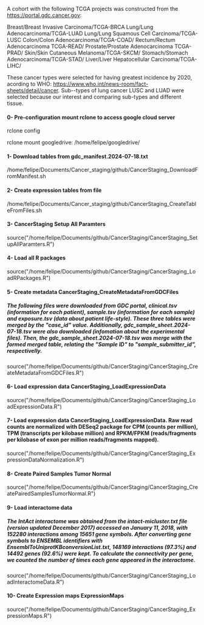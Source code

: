 A cohort with the following TCGA projects was constructed from the https://portal.gdc.cancer.gov: 

Breast/Breast Invasive Carcinoma/TCGA-BRCA
Lung/Lung Adenocarcinoma/TCGA-LUAD
Lung/Lung Squamous Cell Carcinoma/TCGA-LUSC
Colon/Colon Adenocarcinoma/TCGA-COAD/
Rectum/Rectum Adenocarcinoma TCGA-READ/
Prostate/Prostate Adenocarcinoma TCGA-PRAD/
Skin/Skin Cutaneous Melanoma/TCGA-SKCM/
Stomach/Stomach Adenocarcinoma/TCGA-STAD/
Liver/Liver Hepatocellular Carcinoma/TCGA-LIHC/

These cancer types were selected for having greatest incidence by 2020, acording to WHO: https://www.who.int/news-room/fact-sheets/detail/cancer. Sub--types of lung cancer LUSC and LUAD were selected because our interest and comparing sub-types and different tissue.

#### 0- Pre-configuration mount rclone to access google cloud server
rclone config                                       

rclone mount googledrive: /home/felipe/googledrive/ 

#### 1- Download tables from gdc_manifest.2024-07-18.txt
/home/felipe/Documents/Cancer_staging/github/CancerStaging_DownloadFromManifest.sh

#### 2- Create expression tables from file
/home/felipe/Documents/Cancer_staging/github/CancerStaging_CreateTableFromFiles.sh

#### 3- CancerStaging Setup All Paramters
source("/home/felipe/Documents/github/CancerStaging/CancerStaging_SetupAllParamters.R")

#### 4- Load all R packages
source("/home/felipe/Documents/github/CancerStaging/CancerStaging_LoadRPackages.R")

#### 5- Create metadata CancerStaging_CreateMetadataFromGDCFiles
##### The following files were downloaded from GDC portal, clinical.tsv (information for each patient), sample.tsv (information for each sample) and exposure.tsv (data about patient life-style). These three tables were merged by the "case_id" value. Additionally, gdc_sample_sheet.2024-07-18.tsv were also downloaded (infomation about the experimental files). Then, the gdc_sample_sheet.2024-07-18.tsv was merge with the formed merged table, relating the "Sample ID" to "sample_submitter_id", respectivelly. 
source("/home/felipe/Documents/github/CancerStaging/CancerStaging_CreateMetadataFromGDCFiles.R")

#### 6- Load expression data CancerStaging_LoadExpressionData
source("/home/felipe/Documents/github/CancerStaging/CancerStaging_LoadExpressionData.R")

#### 7- Load expression data CancerStaging_LoadExpressionData. Raw read counts are normalized with DESeq2 package for CPM (counts per million), TPM (transcripts per kilobase million) and RPKM/FPKM (reads/fragments per kilobase of exon per million reads/fragments mapped).
source("/home/felipe/Documents/github/CancerStaging/CancerStaging_ExpressionDataNormalization.R")

#### 8- Create Paired Samples Tumor Normal
source("/home/felipe/Documents/github/CancerStaging/CancerStaging_CreatePairedSamplesTumorNormal.R")

#### 9- Load interactome data
##### The IntAct interactome was obtained from the intact-micluster.txt file (version updated December 2017) accessed on January 11, 2018, with 152280 interactions among 15651 gene symbols. After converting gene symbols to ENSEMBL identifiers with EnsemblToUniprotKBconversionList.txt, 148169 interactions (97.3%) and 14492 genes (92.6%) were kept. To calculate the connectivity per gene, we counted the number of times each gene appeared in the interactome. 
source("/home/felipe/Documents/github/CancerStaging/CancerStaging_LoadInteractomeData.R")

#### 10- Create Expression maps ExpressionMaps
source("/home/felipe/Documents/github/CancerStaging/CancerStaging_ExpressionMaps.R")



